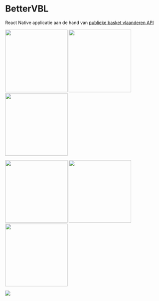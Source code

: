 # BetterVBL

React Native applicatie aan de hand van [publieke basket vlaanderen API](https://www.basketbal.vlaanderen/faq/detail/waar-vind-ik-de-api-documentatie)

<p>
<img width="200px" height="auto" src="https://user-images.githubusercontent.com/71444090/168422190-60818b78-d748-4de6-943e-074ea9d1fe76.png">
<img width="200px" height="auto" src="https://user-images.githubusercontent.com/71444090/168425985-cd1ffb5a-ac27-4647-8a1d-ca65780d8d8a.png">
<img width="200px" height="auto" src="https://user-images.githubusercontent.com/71444090/168426025-70f832d8-f0e4-4dc7-8b30-6528a7e76dbb.png">
</p>

<p>
<img width="200px" height="auto" src="https://user-images.githubusercontent.com/71444090/168426051-aa37a864-0894-4da3-b96b-7bc0754c5b47.png">
<img width="200px" height="auto" src="https://user-images.githubusercontent.com/71444090/168426098-1fc6731b-1a9e-4d4e-8e08-651b1768d5bc.png">
<img width="200px" height="auto" src="https://user-images.githubusercontent.com/71444090/168426131-42bb882b-b190-45e6-a9bf-69ac2ab8c146.png">
</p>


<img src="https://github.com/JaanLavaerts/BetterVBL/assets/71444090/81638da9-c99d-43a8-aa58-5e05919ce452">
